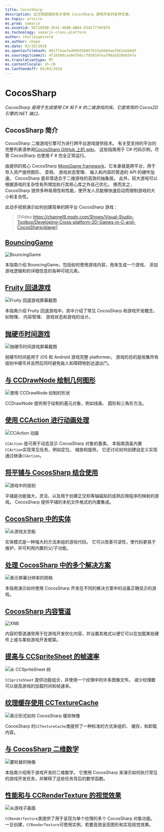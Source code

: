 ```yaml
---
title: CocosSharp
description: 此文档链接到有关使用 CocosSharp 游戏开发的各种文章。
ms.topic: article
ms.prod: xamarin
ms.assetid: 5E72869D-3541-408B-AB64-D34C777AFB79
ms.technology: xamarin-cross-platform
author: charlespetzold
ms.author: chape
ms.date: 03/29/2018
ms.openlocfilehash: d61f74aefad09935b957b15ebb0daafb61dab8d5
ms.sourcegitcommit: 4f1b508caa8e7b6ccf85d167ea700a5d28b0347e
ms.translationtype: MT
ms.contentlocale: zh-CN
ms.lasthandoff: 04/03/2018
---
```

# <a name="cocossharp"></a>CocosSharp

_CocosSharp 是用于生成使用 C# 和 F # 的二维游戏的库。它是常用的 Cocos2D 引擎的.NET 端口。_

## <a name="introduction-to-cocossharp"></a>CocosSharp 简介

CocosSharp 二维游戏引擎可为进行跨平台游戏提供技术。 有关受支持的平台的完整列表请参阅[CocosSharp GitHub 上的 wiki](https://github.com/mono/CocosSharp/wiki)。
这些指南用于 C# 代码示例，尽管 CocosSharp 也使用 F # 完全正常运行。

由提供的核心 CocosSharp [MonoGame framework](http://www.monogame.net/)，它本身就是跨平台，用于导入资产提供图形、 音频、 游戏状态管理、 输入和内容的管道的 API 的硬件加速。
CocosSharp 是非常适合于二维游戏的高效的抽象层。
此外，较大游戏可以根据游戏的复杂性有所增加执行其核心库之外自己优化。 换而言之，CocosSharp 提供多种易用性和性能，使开发人员能够快速启动而限制游戏的大小和复杂性。

此动手视频演示如何创建简单的跨平台 CocosSharp 游戏：

> [!Video https://channel9.msdn.com/Shows/Visual-Studio-Toolbox/Developing-Cross-platform-2D-Games-in-C-and-CocosSharp/player]

## <a name="bouncinggamegraphics-gamescocossharpbouncing-gamemd"></a>[BouncingGame](~/graphics-games/cocossharp/bouncing-game.md)

![BouncingGame](images/bouncing-game.png "BouncingGame")

本指南介绍 BouncingGame，包括如何使用游戏内容，用来生成一个游戏、 添加游戏逻辑和的详细信息的各种可视元素。

## <a name="fruity-falls-gamegraphics-gamescocossharpfruity-fallsmd"></a>[Fruity 回退游戏](~/graphics-games/cocossharp/fruity-falls.md)

![Fruity 回退游戏屏幕截图](images/fruity-falls.png "Fruity 回退游戏屏幕快照")

本指南介绍 Fruity 回退游戏中，其中介绍了常见 CocosSharp 和游戏开发概念，如物理、 内容管理、 游戏状态和游戏的设计。  

## <a name="coin-time-gamegraphics-gamescocossharpcointimemd"></a>[抛硬币时间游戏](~/graphics-games/cocossharp/cointime.md)

![抛硬币时间游戏屏幕截图](images/cointime.png "抛硬币时间游戏屏幕快照")

抛硬币时间是用于 iOS 和 Android 游戏完整 platformer。 游戏的目的是收集所有级别中硬币并且然后同时避免敌人和障碍物到达退出门。

## <a name="drawing-geometry-with-ccdrawnodegraphics-gamescocossharpccdrawnodemd"></a>[与 CCDrawNode 绘制几何图形](~/graphics-games/cocossharp/ccdrawnode.md)

![使用 CCDrawNode 绘制的形状](images/ccdrawnode.png "使用 CCDrawNode 绘制的形状")

CCDrawNode 提供用于绘制的基元对象，例如线条、 圆形和三角形方法。

## <a name="animating-with-ccactiongraphics-gamescocossharpccactionmd"></a>[使用 CCAction 进行动画处理](~/graphics-games/cocossharp/ccaction.md)

![CCAction 动画](images/ccaction.png "CCAction 动画")

`CCAction` 是可用于动态显示 CocosSharp 对象的基类。 本指南涵盖内置`CCAction`实现常见任务，例如定位、 缩放和旋转。 它还讨论如何创建自定义实现通过继承`CCAction`。

## <a name="using-tiled-with-cocossharpgraphics-gamescocossharptiledmd"></a>[将平铺与 CocosSharp 结合使用](~/graphics-games/cocossharp/tiled.md)

![游戏中的级别](images/tiled.png "游戏中的级别")

平铺是功能强大，灵活，以及用于创建正交和等轴磁贴的成熟应用程序的映射的游戏。 CocosSharp 提供平铺的本机文件格式的内置集成。

## <a name="entities-in-cocossharpgraphics-gamescocossharpentitiesmd"></a>[CocosSharp 中的实体](~/graphics-games/cocossharp/entities.md)

![从游戏太空船](images/entities.png "禁止玩游戏太空船")

实体模式是一种强大的方法来组织游戏代码。 它可以改善可读性，使代码更易于维护，并可利用内置的父/子功能。

## <a name="handling-multiple-resolutions-in-cocossharpgraphics-gamescocossharpresolutionsmd"></a>[处理 CocosSharp 中的多个解决方案](~/graphics-games/cocossharp/resolutions.md)

![表示屏幕分辨率的网格](images/resolutions.png "表示屏幕分辨率的网格")

本指南演示如何使用 CocosSharp 开发在不同的解决方案中的设备正确显示的游戏。

## <a name="cocossharp-content-pipelinegraphics-gamescocossharpcontent-pipelineindexmd"></a>[CocosSharp 内容管道](~/graphics-games/cocossharp/content-pipeline/index.md)

![XNB](images/content-pipeline.png "XNB")

内容的管道通常用于在游戏开发优化内容，并设置其格式以便它可以在加载某些硬件上或与某些游戏开发框架。

## <a name="improving-frame-rate-with-ccspritesheetgraphics-gamescocossharpccspritesheetmd"></a>[提高与 CCSpriteSheet 的帧速率](~/graphics-games/cocossharp/ccspritesheet.md)

![从 CCSpriteSheet 树](images/ccspritesheet.png "从 CCSpriteSheet 树")

`CCSpriteSheet` 提供功能组合，并使用一个纹理中的许多图像文件。 减少纹理数可以提高游戏的加载时间和帧速率。

## <a name="texture-caching-using-cctexturecachegraphics-gamescocossharptexture-cachemd"></a>[纹理缓存使用 CCTextureCache](~/graphics-games/cocossharp/texture-cache.md)

![表示形式如何 CocosSharp 缓存映像](images/texture-cache.png "的表示形式如何 CocosSharp 缓存图像")

CocosSharp 的`CCTextureCache`类提供了一种标准的方式来组织、 缓存，和卸载内容。 

## <a name="2d-math-with-cocossharpgraphics-gamescocossharpmathmd"></a>[与 CocosSharp 二维数学](~/graphics-games/cocossharp/math.md)

![要轮替的映像](images/math.png "要轮替的映像")

本指南介绍用于游戏开发的二维数学。 它使用 CocosSharp 来演示如何执行常见的游戏开发任务，并解释了这些任务背后的数学函数。

## <a name="performance-and-visual-effects-with-ccrendertexturegraphics-gamescocossharpccrendertexturemd"></a>[性能和与 CCRenderTexture 的视觉效果](~/graphics-games/cocossharp/ccrendertexture.md)

![从游戏子画面](images/ccrendertexture.png "子画面禁止玩游戏")

`CCRenderTexture`类提供了用于呈现为单个纹理的多个 CocosSharp 对象功能。 一旦创建，`CCRenderTexture`可使用实例，若要高效呈现图形和实现视觉效果。
